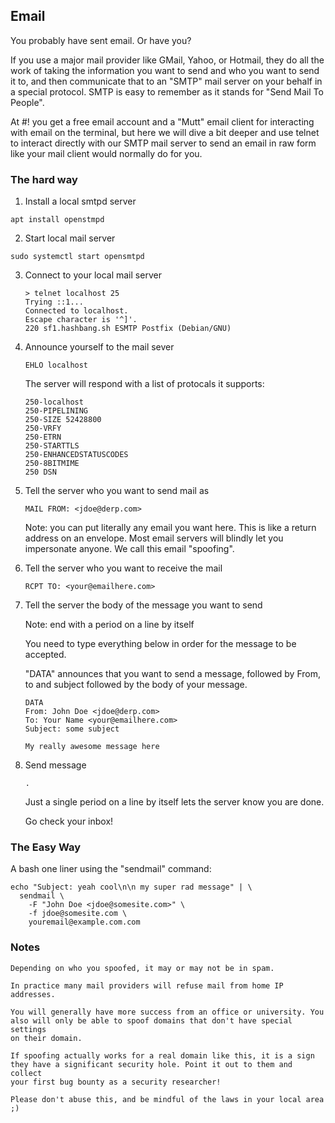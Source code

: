 ## Email

You probably have sent email. Or have you?

If you use a major mail provider like GMail, Yahoo, or Hotmail, they do all the
work of taking the information you want to send and who you want to send it to,
and then communicate that to an "SMTP" mail server on your behalf in a special
protocol. SMTP is easy to remember as it stands for "Send Mail To People".

At #! you get a free email account and a "Mutt" email client for interacting
with email on the terminal, but here we will dive a bit deeper and use
telnet to interact directly with our SMTP mail server to send an email in raw
form like your mail client would normally do for you.

### The hard way

1. Install a local smtpd server

```
apt install openstmpd
```

2. Start local mail server

```
sudo systemctl start opensmtpd
```

3. Connect to your local mail server
    ```
    > telnet localhost 25
    Trying ::1...
    Connected to localhost.
    Escape character is '^]'.
    220 sf1.hashbang.sh ESMTP Postfix (Debian/GNU)
    ```

4. Announce yourself to the mail sever

    ```
    EHLO localhost
    ```

    The server will respond with a list of protocals it supports:

    ```
    250-localhost
    250-PIPELINING
    250-SIZE 52428800
    250-VRFY
    250-ETRN
    250-STARTTLS
    250-ENHANCEDSTATUSCODES
    250-8BITMIME
    250 DSN
    ```

4. Tell the server who you want to send mail as

    ```
    MAIL FROM: <jdoe@derp.com>
    ```
    Note: you can put literally any email you want here. This is like a return
    address on an envelope. Most email servers will blindly let you impersonate
    anyone. We call this email "spoofing".

5. Tell the server who you want to receive the mail

    ```
    RCPT TO: <your@emailhere.com>
    ```

6. Tell the server the body of the message you want to send

    Note: end with a period on a line by itself

    You need to type everything below in order for the message to be accepted.

    "DATA" announces that you want to send a message, followed by From, to and
    subject followed by the body of your message.

    ```
    DATA
    From: John Doe <jdoe@derp.com>
    To: Your Name <your@emailhere.com>
    Subject: some subject

    My really awesome message here
    ```

7. Send message

    ```
    .
    ```

    Just a single period on a line by itself lets the server know you are done.

    Go check your inbox!

### The Easy Way

A bash one liner using the "sendmail" command:

```
echo "Subject: yeah cool\n\n my super rad message" | \
  sendmail \
    -F "John Doe <jdoe@somesite.com>" \
    -f jdoe@somesite.com \
    youremail@example.com.com
```

### Notes

    Depending on who you spoofed, it may or may not be in spam.

    In practice many mail providers will refuse mail from home IP addresses.

    You will generally have more success from an office or university. You
    also will only be able to spoof domains that don't have special settings
    on their domain.

    If spoofing actually works for a real domain like this, it is a sign
    they have a significant security hole. Point it out to them and collect
    your first bug bounty as a security researcher!

    Please don't abuse this, and be mindful of the laws in your local area ;)

